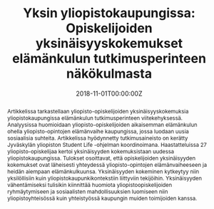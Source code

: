---
title: "Yksin yliopistokaupungissa: Opiskelijoiden yksinäisyyskokemukset elämänkulun tutkimusperinteen näkökulmasta"

# Authors
# If you created a profile for a user (e.g. the default `admin` user), write the username (folder name) here 
# and it will be replaced with their full name and linked to their profile.
authors:
- Vesa Välimäki
- Mette Ranta
- Henrietta Grönlund
- Niina Junttila
- Anne Birgitta Pessi

# Author notes (optional)
# author_notes:
# - "Equal contribution"
# - "Equal contribution"

date: "2018-11-01T00:00:00Z"
# doi: ""

# Schedule page publish date (NOT publication's date).
publishDate: "2020-12-01T00:00:00Z"

# Publication type.
# Legend: 0 = Uncategorized; 1 = Conference paper; 2 = Journal article;
# 3 = Preprint / Working Paper; 4 = Report; 5 = Book; 6 = Book section;
# 7 = Thesis; 8 = Patent
publication_types: ["2"]

# Publication name and optional abbreviated publication name.
publication: Nuorisotutkimus
# publication_short: In *ICW*

abstract: Artikkelissa tarkastellaan yliopisto-opiskelijoiden yksinäisyyskokemuksia yliopistokaupungissa elämänkulun tutkimusperinteen viitekehyksessä. Analyysissa huomioidaan yliopisto-opiskelijoiden aikaisemman elämänkulun ohella yliopisto-opintojen elämänvaihe kaupungissa, jossa luodaan uusia sosiaalisia suhteita. Artikkelissa hyödynnetty tutkimusaineisto on kerätty Jyväskylän yliopiston Student Life -ohjelman koordinoimana. Haastatteluissa 27 yliopisto-opiskelijaa kertoi yksinäisyyden kokemuksistaan uudessa yliopistokaupungissa. Tulokset osoittavat, että opiskelijoiden yksinäisyyden kokemukset ovat läheisesti yhteydessä yliopisto-opintojen elämänvaiheeseen ja heidän aiempaan elämänkulkuunsa. Yksinäisyyden kokeminen kytkeytyy niin yksilöllisiin kuin yliopistokaupunkikontekstiin liittyviin tekijöihin. Yksinäisyyden vähentämiseksi tulisikin kiinnittää huomiota yliopistoopiskelijoiden ryhmäytymiseen ja sosiaalisten mahdollisuuksien luomiseen niin yliopistoyhteisössä kuin yhteistyössä kaupungin muiden toimijoiden kanssa.

# Summary. An optional shortened abstract.
# summary: Lorem ipsum dolor sit amet, consectetur adipiscing elit. Duis posuere tellus ac convallis placerat. Proin tincidunt magna sed ex sollicitudin condimentum.

tags: ["kaupunki", "opiskelija", "yksinäisyys", "yliopisto-opiskelu"]

# Display this page in the Featured widget?
# featured: true

# Custom links (uncomment lines below)
# links:
# - name: Custom Link
#   url: http://example.org

url_pdf: ''
url_code: ''
url_dataset: ''
url_poster: ''
url_project: ''
url_slides: ''
url_source: ''
url_video: ''

# Featured image
# To use, add an image named `featured.jpg/png` to your page's folder. 
# image:
#  caption: 'Image credit: [**Unsplash**](https://unsplash.com/photos/pLCdAaMFLTE)'
#  focal_point: ""
#  preview_only: false

# Associated Projects (optional).
#   Associate this publication with one or more of your projects.
#   Simply enter your project's folder or file name without extension.
#   E.g. `internal-project` references `content/project/internal-project/index.md`.
#   Otherwise, set `projects: []`.
# projects:
# - example

# Slides (optional).
#   Associate this publication with Markdown slides.
#   Simply enter your slide deck's filename without extension.
#   E.g. `slides: "example"` references `content/slides/example/index.md`.
#   Otherwise, set `slides: ""`.
# slides: example
---